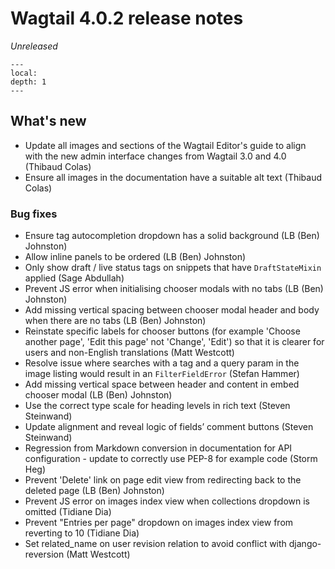 # Wagtail 4.0.2 release notes

_Unreleased_

```{contents}
---
local:
depth: 1
---
```

## What's new

 * Update all images and sections of the Wagtail Editor's guide to align with the new admin interface changes from Wagtail 3.0 and 4.0 (Thibaud Colas)
 * Ensure all images in the documentation have a suitable alt text (Thibaud Colas)

### Bug fixes

 * Ensure tag autocompletion dropdown has a solid background (LB (Ben) Johnston)
 * Allow inline panels to be ordered (LB (Ben) Johnston)
 * Only show draft / live status tags on snippets that have `DraftStateMixin` applied (Sage Abdullah)
 * Prevent JS error when initialising chooser modals with no tabs (LB (Ben) Johnston)
 * Add missing vertical spacing between chooser modal header and body when there are no tabs (LB (Ben) Johnston)
 * Reinstate specific labels for chooser buttons (for example 'Choose another page', 'Edit this page' not 'Change', 'Edit') so that it is clearer for users and non-English translations (Matt Westcott)
 * Resolve issue where searches with a tag and a query param in the image listing would result in an `FilterFieldError` (Stefan Hammer)
 * Add missing vertical space between header and content in embed chooser modal (LB (Ben) Johnston)
 * Use the correct type scale for heading levels in rich text (Steven Steinwand)
 * Update alignment and reveal logic of fields’ comment buttons (Steven Steinwand)
 * Regression from Markdown conversion in documentation for API configuration - update to correctly use PEP-8 for example code (Storm Heg)
 * Prevent 'Delete' link on page edit view from redirecting back to the deleted page (LB (Ben) Johnston)
 * Prevent JS error on images index view when collections dropdown is omitted (Tidiane Dia)
 * Prevent "Entries per page" dropdown on images index view from reverting to 10 (Tidiane Dia)
 * Set related_name on user revision relation to avoid conflict with django-reversion (Matt Westcott)
